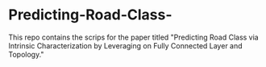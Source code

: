 # Predicting-Road-Class-
This repo contains the scrips for the paper titled "Predicting Road Class via Intrinsic Characterization by Leveraging on Fully Connected Layer and Topology."
